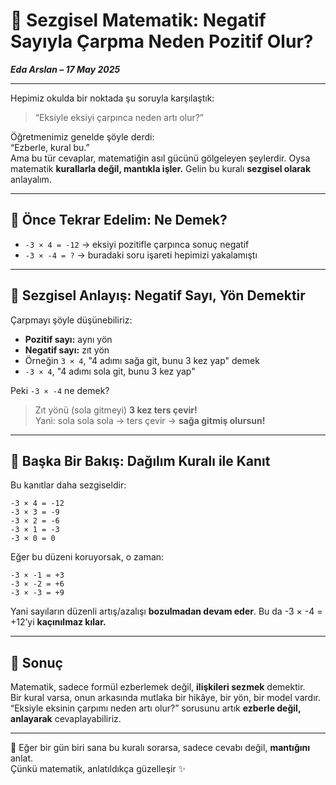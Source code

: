 # 📐 Sezgisel Matematik: Negatif Sayıyla Çarpma Neden Pozitif Olur?

_**Eda Arslan – 17 May 2025**_

---

Hepimiz okulda bir noktada şu soruyla karşılaştık:

> “Eksiyle eksiyi çarpınca neden artı olur?”

Öğretmenimiz genelde şöyle derdi:  
“Ezberle, kural bu.”  
Ama bu tür cevaplar, matematiğin asıl gücünü gölgeleyen şeylerdir. Oysa matematik **kurallarla değil, mantıkla işler.** Gelin bu kuralı **sezgisel olarak** anlayalım.

---

## 🔄 Önce Tekrar Edelim: Ne Demek?

- `-3 × 4 = -12` → eksiyi pozitifle çarpınca sonuç negatif  
- `-3 × -4 = ?` → buradaki soru işareti hepimizi yakalamıştı

---

## 🧠 Sezgisel Anlayış: Negatif Sayı, Yön Demektir

Çarpmayı şöyle düşünebiliriz:  
- **Pozitif sayı:** aynı yön  
- **Negatif sayı:** zıt yön  
- Örneğin `3 × 4`, "4 adımı sağa git, bunu 3 kez yap" demek  
- `-3 × 4`, "4 adımı sola git, bunu 3 kez yap"

Peki `-3 × -4` ne demek?

> Zıt yönü (sola gitmeyi) **3 kez ters çevir!**  
> Yani: sola sola sola → ters çevir → **sağa gitmiş olursun!**

---

## 🎯 Başka Bir Bakış: Dağılım Kuralı ile Kanıt

Bu kanıtlar daha sezgiseldir:

```
-3 × 4 = -12  
-3 × 3 = -9  
-3 × 2 = -6  
-3 × 1 = -3  
-3 × 0 = 0
```

Eğer bu düzeni koruyorsak, o zaman:

```
-3 × -1 = +3  
-3 × -2 = +6  
-3 × -3 = +9
```

Yani sayıların düzenli artış/azalışı **bozulmadan devam eder**. Bu da -3 × -4 = +12’yi **kaçınılmaz kılar.**

---

## 📌 Sonuç

Matematik, sadece formül ezberlemek değil, **ilişkileri sezmek** demektir.  
Bir kural varsa, onun arkasında mutlaka bir hikâye, bir yön, bir model vardır.  
“Eksiyle eksinin çarpımı neden artı olur?” sorusunu artık **ezberle değil, anlayarak** cevaplayabiliriz.

---

💬 Eğer bir gün biri sana bu kuralı sorarsa, sadece cevabı değil, **mantığını** anlat.  
Çünkü matematik, anlatıldıkça güzelleşir ✨
